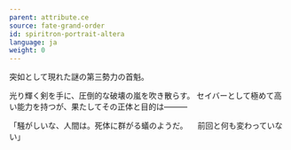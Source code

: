 ```yaml
---
parent: attribute.ce
source: fate-grand-order
id: spiritron-portrait-altera
language: ja
weight: 0
---
```


突如として現れた謎の第三勢力の首魁。

光り輝く剣を手に、圧倒的な破壊の嵐を吹き散らす。
セイバーとして極めて高い能力を持つが、果たしてその正体と目的は―――

「騒がしいな、人間は。死体に群がる蟻のようだ。
　前回と何も変わっていない」
